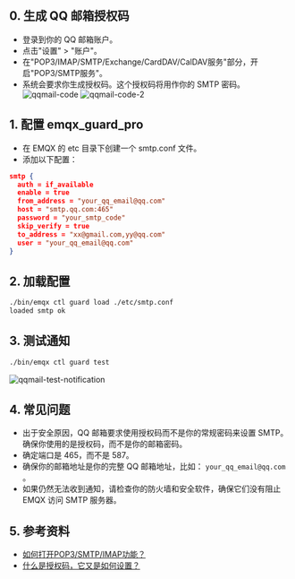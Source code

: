 ## 0. 生成 QQ 邮箱授权码

- 登录到你的 QQ 邮箱账户。
- 点击"设置" > "账户"。
- 在"POP3/IMAP/SMTP/Exchange/CardDAV/CalDAV服务"部分，开启"POP3/SMTP服务"。
- 系统会要求你生成授权码。这个授权码将用作你的 SMTP 密码。
![qqmail-code](/img/qqmail-code.png "QQ Mail Code")
![qqmail-code-2](/img/qqmail-code-2.png "QQ Mail Code 2")

## 1. 配置 emqx_guard_pro

- 在 EMQX 的 etc 目录下创建一个 smtp.conf 文件。
- 添加以下配置：

```json
smtp {
  auth = if_available
  enable = true
  from_address = "your_qq_email@qq.com"
  host = "smtp.qq.com:465"
  password = "your_smtp_code"
  skip_verify = true
  to_address = "xx@gmail.com,yy@qq.com"
  user = "your_qq_email@qq.com"
}
```

## 2. 加载配置

```bash
./bin/emqx ctl guard load ./etc/smtp.conf
loaded smtp ok
```

## 3. 测试通知

```bash
./bin/emqx ctl guard test
```

![qqmail-test-notification](/img/qqmail-test-notification.png "QQ Mail Test Notification")

## 4. 常见问题
- 出于安全原因，QQ 邮箱要求使用授权码而不是你的常规密码来设置 SMTP。确保你使用的是授权码，而不是你的邮箱密码。
- 确定端口是 465，而不是 587。
- 确保你的邮箱地址是你的完整 QQ 邮箱地址，比如： `your_qq_email@qq.com` 。
- 如果仍然无法收到通知，请检查你的防火墙和安全软件，确保它们没有阻止 EMQX 访问 SMTP 服务器。

## 5. 参考资料

- [如何打开POP3/SMTP/IMAP功能？](https://service.mail.qq.com/detail/128/428?expand=14)
- [什么是授权码，它又是如何设置？](https://service.mail.qq.com/detail/128/75?expand=14)

